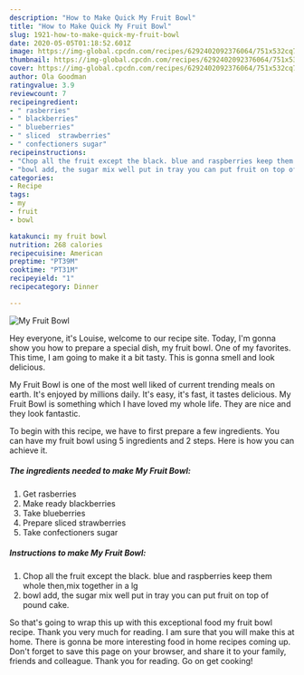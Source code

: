 ```yaml
---
description: "How to Make Quick My Fruit Bowl"
title: "How to Make Quick My Fruit Bowl"
slug: 1921-how-to-make-quick-my-fruit-bowl
date: 2020-05-05T01:18:52.601Z
image: https://img-global.cpcdn.com/recipes/6292402092376064/751x532cq70/my-fruit-bowl-recipe-main-photo.jpg
thumbnail: https://img-global.cpcdn.com/recipes/6292402092376064/751x532cq70/my-fruit-bowl-recipe-main-photo.jpg
cover: https://img-global.cpcdn.com/recipes/6292402092376064/751x532cq70/my-fruit-bowl-recipe-main-photo.jpg
author: Ola Goodman
ratingvalue: 3.9
reviewcount: 7
recipeingredient:
- " rasberries"
- " blackberries"
- " blueberries"
- " sliced  strawberries"
- " confectioners sugar"
recipeinstructions:
- "Chop all the fruit except the black. blue and raspberries keep them whole then,mix together in a lg"
- "bowl add, the sugar mix well put in tray you can put fruit on top of pound cake."
categories:
- Recipe
tags:
- my
- fruit
- bowl

katakunci: my fruit bowl 
nutrition: 268 calories
recipecuisine: American
preptime: "PT39M"
cooktime: "PT31M"
recipeyield: "1"
recipecategory: Dinner

---
```



![My Fruit Bowl](https://img-global.cpcdn.com/recipes/6292402092376064/751x532cq70/my-fruit-bowl-recipe-main-photo.jpg)

Hey everyone, it's Louise, welcome to our recipe site. Today, I'm gonna show you how to prepare a special dish, my fruit bowl. One of my favorites. This time, I am going to make it a bit tasty. This is gonna smell and look delicious.

My Fruit Bowl is one of the most well liked of current trending meals on earth. It's enjoyed by millions daily. It's easy, it's fast, it tastes delicious. My Fruit Bowl is something which I have loved my whole life. They are nice and they look fantastic.




To begin with this recipe, we have to first prepare a few ingredients. You can have my fruit bowl using 5 ingredients and 2 steps. Here is how you can achieve it.

<!--inarticleads1-->

##### The ingredients needed to make My Fruit Bowl:

1. Get  rasberries
1. Make ready  blackberries
1. Take  blueberries
1. Prepare  sliced  strawberries
1. Take  confectioners sugar




<!--inarticleads2-->

##### Instructions to make My Fruit Bowl:

1. Chop all the fruit except the black. blue and raspberries keep them whole then,mix together in a lg
1. bowl add, the sugar mix well put in tray you can put fruit on top of pound cake.




So that's going to wrap this up with this exceptional food my fruit bowl recipe. Thank you very much for reading. I am sure that you will make this at home. There is gonna be more interesting food in home recipes coming up. Don't forget to save this page on your browser, and share it to your family, friends and colleague. Thank you for reading. Go on get cooking!
